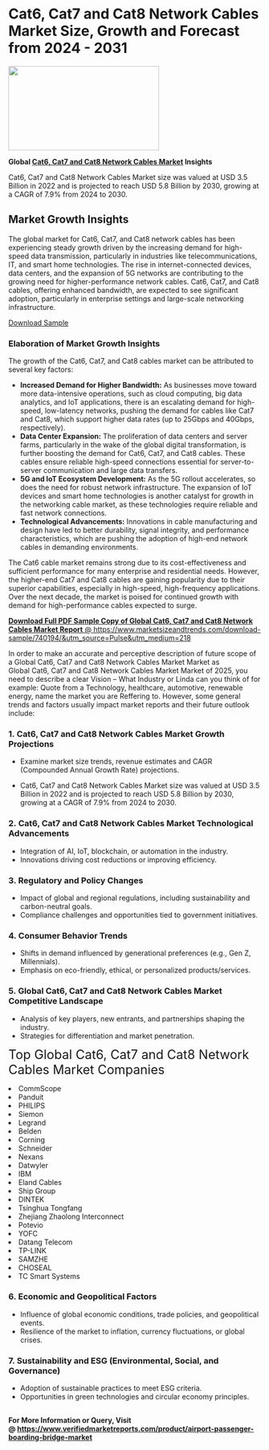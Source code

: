 <H1>Cat6, Cat7 and Cat8 Network Cables Market Size, Growth and Forecast from 2024 - 2031</H1><img class="aligncenter size-medium wp-image-584254" src="https://thirdeyenews.in/wp-content/uploads/2024/09/Global-Market-Research-300x168.jpeg" alt="" width="300" height="168" /><p><strong>Global&nbsp;<a href="https://www.marketsizeandtrends.com/download-sample/740194/&amp;utm_source=Pulse&amp;utm_medium=218">Cat6, Cat7 and Cat8 Network Cables Market</a> Insights</strong></p><p>Cat6, Cat7 and Cat8 Network Cables Market size was valued at USD 3.5 Billion in 2022 and is projected to reach USD 5.8 Billion by 2030, growing at a CAGR of 7.9% from 2024 to 2030.</p><p><h2>Market Growth Insights</h2> <p>The global market for Cat6, Cat7, and Cat8 network cables has been experiencing steady growth driven by the increasing demand for high-speed data transmission, particularly in industries like telecommunications, IT, and smart home technologies. The rise in internet-connected devices, data centers, and the expansion of 5G networks are contributing to the growing need for higher-performance network cables. Cat6, Cat7, and Cat8 cables, offering enhanced bandwidth, are expected to see significant adoption, particularly in enterprise settings and large-scale networking infrastructure.</p> <p><a href="#">Download Sample</a></p> <h3>Elaboration of Market Growth Insights</h3> <p>The growth of the Cat6, Cat7, and Cat8 cables market can be attributed to several key factors:</p> <ul> <li><strong>Increased Demand for Higher Bandwidth:</strong> As businesses move toward more data-intensive operations, such as cloud computing, big data analytics, and IoT applications, there is an escalating demand for high-speed, low-latency networks, pushing the demand for cables like Cat7 and Cat8, which support higher data rates (up to 25Gbps and 40Gbps, respectively).</li> <li><strong>Data Center Expansion:</strong> The proliferation of data centers and server farms, particularly in the wake of the global digital transformation, is further boosting the demand for Cat6, Cat7, and Cat8 cables. These cables ensure reliable high-speed connections essential for server-to-server communication and large data transfers.</li> <li><strong>5G and IoT Ecosystem Development:</strong> As the 5G rollout accelerates, so does the need for robust network infrastructure. The expansion of IoT devices and smart home technologies is another catalyst for growth in the networking cable market, as these technologies require reliable and fast network connections.</li> <li><strong>Technological Advancements:</strong> Innovations in cable manufacturing and design have led to better durability, signal integrity, and performance characteristics, which are pushing the adoption of high-end network cables in demanding environments.</li> </ul> <p>The Cat6 cable market remains strong due to its cost-effectiveness and sufficient performance for many enterprise and residential needs. However, the higher-end Cat7 and Cat8 cables are gaining popularity due to their superior capabilities, especially in high-speed, high-frequency applications. Over the next decade, the market is poised for continued growth with demand for high-performance cables expected to surge.</p> <p><a href="#"></p><p><span class=""><strong>Download Full PDF Sample Copy of Global Cat6, Cat7 and Cat8 Network Cables Market Report</strong> @ <a href="https://www.marketsizeandtrends.com/download-sample/740194/&amp;utm_source=Pulse&amp;utm_medium=218" target="_blank">https://www.marketsizeandtrends.com/download-sample/740194/&amp;utm_source=Pulse&amp;utm_medium=218</a></span></p><p>In order to make an accurate and perceptive description of future scope of a Global&nbsp;Cat6, Cat7 and Cat8 Network Cables Market Market as Global&nbsp;Cat6, Cat7 and Cat8 Network Cables Market Market of 2025, you need to describe a clear Vision &ndash; What Industry or Linda can you think of for example: Quote from a Technology, healthcare, automotive, renewable energy, name the market you are Reffering to. However, some general trends and factors usually impact market reports and their future outlook include:</p><h3>1.&nbsp;<strong>Cat6, Cat7 and Cat8 Network Cables Market Growth Projections</strong></h3><ul><li>Examine market size trends, revenue estimates and CAGR (Compounded Annual Growth Rate) projections.</li><li><p>Cat6, Cat7 and Cat8 Network Cables Market size was valued at USD 3.5 Billion in 2022 and is projected to reach USD 5.8 Billion by 2030, growing at a CAGR of 7.9% from 2024 to 2030.</p></li></ul><h3>2.&nbsp;<strong>Cat6, Cat7 and Cat8 Network Cables Market Technological Advancements</strong></h3><ul><li>Integration of AI, IoT, blockchain, or automation in the industry.</li><li>Innovations driving cost reductions or improving efficiency.</li></ul><h3>3.&nbsp;<strong>Regulatory and Policy Changes</strong></h3><ul><li>Impact of global and regional regulations, including sustainability and carbon-neutral goals.</li><li>Compliance challenges and opportunities tied to government initiatives.</li></ul><h3>4.&nbsp;<strong>Consumer Behavior Trends</strong></h3><ul><li>Shifts in demand influenced by generational preferences (e.g., Gen Z, Millennials).</li><li>Emphasis on eco-friendly, ethical, or personalized products/services.</li></ul><h3>5.&nbsp;<strong>Global Cat6, Cat7 and Cat8 Network Cables Market Competitive Landscape</strong></h3><ul><li>Analysis of key players, new entrants, and partnerships shaping the industry.</li><li>Strategies for differentiation and market penetration.</li></ul><p data-pm-slice="1 1 []"><span style="color: inherit; font-family: inherit; font-size: 25px;">Top Global Cat6, Cat7 and Cat8 Network Cables Market Companies</span></p><div class="" data-test-id=""><p><li>CommScope</li><li> Panduit</li><li> PHILIPS</li><li> Siemon</li><li> Legrand</li><li> Belden</li><li> Corning</li><li> Schneider</li><li> Nexans</li><li> Datwyler</li><li> IBM</li><li> Eland Cables</li><li> Ship Group</li><li> DINTEK</li><li> Tsinghua Tongfang</li><li> Zhejiang Zhaolong Interconnect</li><li> Potevio</li><li> YOFC</li><li> Datang Telecom</li><li> TP-LINK</li><li> SAMZHE</li><li> CHOSEAL</li><li> TC Smart Systems</li></p></div><h3>6.&nbsp;<strong>Economic and Geopolitical Factors</strong></h3><ul><li>Influence of global economic conditions, trade policies, and geopolitical events.</li><li>Resilience of the market to inflation, currency fluctuations, or global crises.</li></ul><h3>7.&nbsp;<strong>Sustainability and ESG (Environmental, Social, and Governance)</strong></h3><ul><li>Adoption of sustainable practices to meet ESG criteria.</li><li>Opportunities in green technologies and circular economy principles.</li></ul><h2><strong style="font-size: 14px;">For More Information or Query, Visit @&nbsp;</strong><a style="background-color: #ffffff; font-size: 14px;" href="https://www.marketsizeandtrends.com/report/cat6-cat7-and-cat8-network-cables-market/" target="_blank">https://www.verifiedmarketreports.com/product/airport-passenger-boarding-bridge-market</a></h2>
